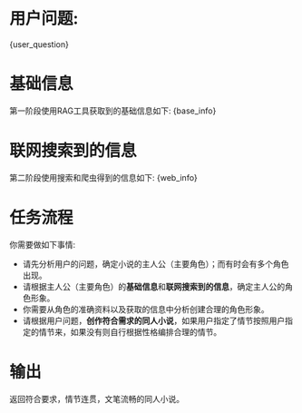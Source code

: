 # 用户问题: 
{user_question}

# 基础信息
第一阶段使用RAG工具获取到的基础信息如下:
{base_info}

# 联网搜索到的信息
第二阶段使用搜索和爬虫得到的信息如下:
{web_info}

# 任务流程
你需要做如下事情:
- 请先分析用户的问题，确定小说的主人公（主要角色）；而有时会有多个角色出现。
- 请根据主人公（主要角色）的**基础信息**和**联网搜索到的信息**，确定主人公的角色形象。
- 你需要从角色的准确资料以及获取的信息中分析创建合理的角色形象。
- 请根据用户问题，**创作符合需求的同人小说**，如果用户指定了情节按照用户指定的情节来，如果没有则自行根据性格编排合理的情节。

# 输出
返回符合要求，情节连贯，文笔流畅的同人小说。
